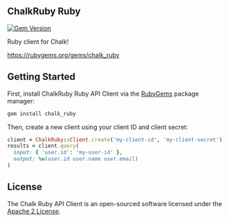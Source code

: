 ## ChalkRuby Ruby

[![Gem Version](https://badge.fury.io/rb/chalk_ruby.svg)](https://badge.fury.io/rb/chalk_ruby)

Ruby client for Chalk!

https://rubygems.org/gems/chalk_ruby

## Getting Started

First, install ChalkRuby Ruby API Client via the [RubyGems](https://rubygems.org/) package manager:

```bash
gem install chalk_ruby
```

Then, create a new client using your client ID and client secret:

```ruby
client = ChalkRuby::Client.create('my-client-id', 'my-client-secret')
results = client.query(
  input: { 'user.id': 'my-user-id' },
  output: %w(user.id user.name user.email)
)
```

## License

The Chalk Ruby API Client is an open-sourced software licensed under the [Apache 2 License](LICENSE.md).
